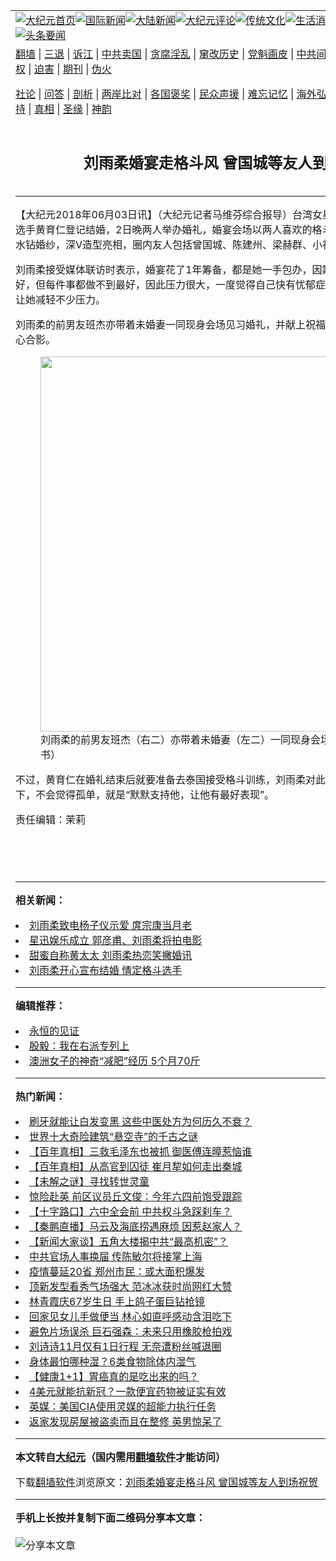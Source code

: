 <a name="1" id="1" target="_blank"></a><span id="1"></span>
<table align=center border="0"><tr><td colspan="2" VALIGN=TOP><a href="https://github.com/atrttf3643/djy/blob/master/gb/nf1351518.md#1"><img src="https://raw.githubusercontent.com/atrttf3643/www/master/t/djy/1.jpg" title="大纪元首页" alt="大纪元首页"></a><a href="https://github.com/atrttf3643/djy/blob/master/gb/n24hr.md#1"><img src="https://raw.githubusercontent.com/atrttf3643/www/master/t/djy/3.jpg" title="国际新闻" alt="国际新闻"></a><a href="https://github.com/atrttf3643/djy/blob/master/gb/nsc413.md#1"><img src="https://raw.githubusercontent.com/atrttf3643/www/master/t/djy/4.jpg" title="大陆新闻" alt="大陆新闻"></a><a href="https://github.com/atrttf3643/djy/blob/master/gb/news392.md#1"><img src="https://raw.githubusercontent.com/atrttf3643/www/master/t/djy/5.jpg" title="大纪元评论" alt="大纪元评论"></a><a href="https://github.com/atrttf3643/djy/blob/master/gb/news2007.md#1"><img src="https://raw.githubusercontent.com/atrttf3643/www/master/t/djy/6.jpg" title="传统文化" alt="传统文化"></a><a href="https://github.com/atrttf3643/djy/blob/master/gb/news2008.md#1"><img src="https://raw.githubusercontent.com/atrttf3643/www/master/t/djy/7.jpg" title="生活消费" alt="生活消费"></a><a href="https://github.com/atrttf3643/djy/blob/master/gb/ncyule.md#1"><img src="https://raw.githubusercontent.com/atrttf3643/www/master/t/djy/8.jpg" title="娱乐休闲" alt="娱乐休闲"></a><a href="https://github.com/atrttf3643/djy/blob/master/gb/nsc1002.md#1"><img src="https://raw.githubusercontent.com/atrttf3643/www/master/t/djy/9.jpg" title="健康" alt="健康"></a><a href="https://github.com/atrttf3643/djy/blob/master/gb/nf6092.md#1"><img src="https://raw.githubusercontent.com/atrttf3643/www/master/t/djy/10a.jpg" title="独家" alt="独家"></a><a href="https://github.com/atrttf3643/djy/blob/master/gb/nf4514.md#1"><img src="https://raw.githubusercontent.com/atrttf3643/www/master/t/djy/12a.jpg" title="头条要闻" alt="头条要闻"></a></td></tr>
<tr><td colspan="2" VALIGN=TOP><a target="_blank" href="https://github.com/atrttf3643/www/blob/master/README.md?zsrh#1">翻墙</a> | <a target="_blank" href="https://github.com/atrttf3643/djy/blob/master/gb/nf5657.md#1">三退</a> | <a target="_blank" href="https://github.com/atrttf3643/djy/blob/master/gb/nf6124.md#1">诉江</a> | <a target="_blank" href="https://github.com/atrttf3643/djy/blob/master/gb/nf1176117.md#1">中共卖国</a> | <a target="_blank" href="https://github.com/atrttf3643/djy/blob/master/gb/nf5773.md#1">贪腐淫乱</a> | <a target="_blank" href="https://github.com/atrttf3643/djy/blob/master/gb/nf1176115.md#1">窜改历史</a> | <a target="_blank" href="https://github.com/atrttf3643/djy/blob/master/gb/nf1176107.md#1">党魁画皮</a> | <a target="_blank" href="https://github.com/atrttf3643/djy/blob/master/gb/nf1320400.md#1">中共间谍</a> | <a target="_blank" href="https://github.com/atrttf3643/djy/blob/master/gb/nf1176114.md#1">破坏传统</a> | <a target="_blank" href="https://github.com/atrttf3643/ntdtv/blob/master/gb/prog447_1.md#1">恶贯满盈</a> | <a target="_blank" href="https://github.com/atrttf3643/djy/blob/master/gb/ncid278.md#1">人权</a> | <a target="_blank" href="https://github.com/atrttf3643/djy/blob/master/gb/nf1176111.md#1">迫害</a> | <a target="_blank" href="https://gitlab.com/szzdlab/mh-qikan/blob/master/README.md#1">期刊</a> | <a target="_blank" href="https://github.com/atrttf3643/djy/blob/master/gb/nf5562.md#1">伪火</a></p><p><a target="_blank" href="https://github.com/atrttf3643/djy/blob/master/gb/9p.md#1">社论</a> | <a target="_blank" href="https://github.com/atrttf3643/djy/blob/master/gb/nf4378.md#1">问答</a> | <a target="_blank" href="https://github.com/atrttf3643/djy/blob/master/gb/nf5792.md#1">剖析</a> | <a target="_blank" href="https://github.com/atrttf3643/djy/blob/master/gb/nf5735.md#1">两岸比对</a> | <a target="_blank" href="https://github.com/atrttf3643/djy/blob/master/gb/nf6119.md#1">各国褒奖</a> | <a target="_blank" href="https://github.com/atrttf3643/djy/blob/master/gb/nf6120.md#1">民众声援</a> | <a target="_blank" href="https://github.com/atrttf3643/djy/blob/master/gb/nf1188594.md#1">难忘记忆</a> | <a target="_blank" href="https://github.com/atrttf3643/djy/blob/master/gb/nf3180.md#1">海外弘传</a> | <a target="_blank" href="https://github.com/atrttf3643/djy/blob/master/gb/nf5410.md#1">万人上访</a> | <a target="_blank" href="https://github.com/atrttf3643/www/blob/master/README.md?zsrh#1">平台首页</a> | <a target="_blank" href="https://github.com/atrttf3643/djy/blob/master/gb/nf4386.md#1">支持</a> | <a target="_blank" href="https://github.com/atrttf3643/djy/blob/master/gb/nf4389.md#1">真相</a> | <a target="_blank" href="https://github.com/atrttf3643/djy/blob/master/gb/nf5790.md#1">圣缘</a> | <a target="_blank" href="https://github.com/atrttf3643/djy/blob/master/gb/nf4786.md#1">神韵</a></td></tr>
<tr><td VALIGN=TOP width="626"><h2 align=center>刘雨柔婚宴走格斗风 曾国城等友人到场祝贺</h2>

<h6></h6>
<hr>
	<p>【大纪元2018年06月03日讯】（大纪元记者马维芬综合报导）台湾女星<ahref="https://github.com/atrttf3643/djy/blob/master/gb/tag/%E5%88%98%E9%9B%A8%E6%9F%94.md#1">刘雨柔</a>去年跟职业格斗选手黄育仁登记结婚，2日晚两人举办婚礼，婚宴会场以两人喜欢的格斗风格呈现。刘雨柔身着水钻婚纱，深V造型亮相，圈内友人包括曾国城、陈建州、梁赫群、小祯等人，都到场祝贺。</p>
<p><ahref="https://github.com/atrttf3643/djy/blob/master/gb/tag/%E5%88%98%E9%9B%A8%E6%9F%94.md#1">刘雨柔</a>接受媒体联访时表示，婚宴花了1年筹备，都是她一手包办，因筹备期间每件事都想做好，但每件事都做不到最好，因此压力很大，一度觉得自己快有忧郁症。幸好有好友相挺协助，让她减轻不少压力。</p>
<p>刘雨柔的前男友班杰亦带着未婚妻一同现身会场见习婚礼，并献上祝福，而这两对伴侣最后更开心合影。</p>
<figure id="attachment_10451595" aria-describedby="caption-attachment-10451595" style="width: 600px" class="wp-caption aligncenter"><a target="_blank" href="https://i.epochtimes.com/assets/uploads/2018/06/1806030405391487.jpg"><img class="size-large wp-image-10451595" title="" src="https://i.epochtimes.com/assets/uploads/2018/06/1806030405391487-600x481.jpg" alt="" width="600" b="481" /></a><figcaption id="caption-attachment-10451595" class="wp-caption-text">刘雨柔的前男友班杰（右二）亦带着未婚妻（左二）一同现身会场见习婚礼。<ahref="https://www.facebook.com/benjiwang/" target="_blank" rel="noopener noreferrer">班杰脸书</a>）</figcaption></figure>
<p>不过，黄育仁在婚礼结束后就要准备去泰国接受格斗训练，刘雨柔对此笑说自己正好也能轻松一下，不会觉得孤单，就是“默默支持他，让他有最好表现”。</p>
<p>责任编辑：茉莉</p>
<p>&nbsp;</p>
<p>&nbsp;</p>
	
<hr>


<strong>相关新闻：</strong>
<li><a href="https://github.com/atrttf3643/djy/blob/master/gb/12/8/7/n3653344.md#1">刘雨柔致电杨子仪示爱 庹宗康当月老</a></li>
<li><a href="https://github.com/atrttf3643/djy/blob/master/gb/14/12/9/n4314149.md#1">星迅娱乐成立 郭彦甫、刘雨柔将拍电影</a></li>
<li><a href="https://github.com/atrttf3643/djy/blob/master/gb/16/10/20/n8415992.md#1">甜蜜自称黄太太 刘雨柔热恋笑撇婚讯</a></li>
<li><a href="https://github.com/atrttf3643/djy/blob/master/gb/17/6/25/n9304625.md#1">刘雨柔开心宣布结婚 情定格斗选手</a></li>
<hr>


<strong>编辑推荐：</strong>
<li><a href="https://github.com/upjkzu3674/www/blob/master/README.md?dfh#9" target="_blank">永恒的见证</a></li><li><a href="https://github.com/tsiac2612/djy/blob/master/gb/19/1/21/n10992365.md#1" target="_blank">殷毅：我在右派专列上</a></li><li><a href="https://github.com/tsiac2612/djy/blob/master/gb/18/5/27/n10431591.md#1" target="_blank">澳洲女子的神奇“减肥”经历  5个月70斤</a></li>
<hr>

<strong>热门新闻：</strong>
<li><a href="https://github.com/isvwaq3860/djy/blob/master/gb/21/10/31/n13342805.md#1">刷牙就能让白发变黑  这些中医处方为何历久不衰？</a></li>
<li><a href="https://github.com/isvwaq3860/djy/blob/master/gb/21/10/29/n13339418.md#1">世界十大奇险建筑“悬空寺”的千古之谜</a></li>
<li><a href="https://github.com/isvwaq3860/djy/blob/master/gb/21/11/4/n13354142.md#1">【百年真相】三救毛泽东也被抓 御医傅连暲惹恼谁</a></li>
<li><a href="https://github.com/isvwaq3860/djy/blob/master/gb/21/11/1/n13346265.md#1">【百年真相】从高官到囚徒 崔月犂如何走出秦城</a></li>
<li><a href="https://github.com/isvwaq3860/djy/blob/master/gb/21/10/29/n13339482.md#1">【未解之谜】寻找转世灵童</a></li>
<li><a href="https://github.com/isvwaq3860/djy/blob/master/gb/21/11/7/n13358644.md#1">惊险赴英 前区议员丘文俊：今年六四前饱受跟踪</a></li>
<li><a href="https://github.com/isvwaq3860/djy/blob/master/gb/21/11/6/n13357921.md#1">【十字路口】六中全会前 中共权斗急踩刹车？</a></li>
<li><a href="https://github.com/isvwaq3860/djy/blob/master/gb/21/11/5/n13356732.md#1">【秦鹏直播】马云及海底捞遇麻烦 因惹赵家人？</a></li>
<li><a href="https://github.com/isvwaq3860/djy/blob/master/gb/21/11/5/n13355885.md#1">【新闻大家谈】五角大楼揭中共“最高机密”？</a></li>
<li><a href="https://github.com/isvwaq3860/djy/blob/master/gb/21/11/5/n13354606.md#1">中共官场人事换届 传陈敏尔将接掌上海</a></li>
<li><a href="https://github.com/isvwaq3860/djy/blob/master/gb/21/11/5/n13354778.md#1">疫情蔓延20省 郑州市民：或大面积爆发</a></li>
<li><a href="https://github.com/isvwaq3860/djy/blob/master/gb/21/11/4/n13354084.md#1">顶新发型看秀气场强大 范冰冰获时尚网红大赞</a></li>
<li><a href="https://github.com/isvwaq3860/djy/blob/master/gb/21/11/4/n13354413.md#1">林青霞庆67岁生日 手上鸽子蛋巨钻抢镜</a></li>
<li><a href="https://github.com/isvwaq3860/djy/blob/master/gb/21/11/4/n13354237.md#1">回家见女儿手做便当 林心如直呼感动含泪吃下</a></li>
<li><a href="https://github.com/isvwaq3860/djy/blob/master/gb/21/11/5/n13356841.md#1">避免片场误杀 巨石强森：未来只用橡胶枪拍戏</a></li>
<li><a href="https://github.com/isvwaq3860/djy/blob/master/gb/21/11/5/n13356456.md#1">刘诗诗11月仅有1日行程 无奈遭粉丝喊退圈</a></li>
<li><a href="https://github.com/isvwaq3860/djy/blob/master/gb/21/11/4/n13353528.md#1">身体最怕哪种湿？6类食物除体内湿气</a></li>
<li><a href="https://github.com/isvwaq3860/djy/blob/master/gb/21/10/27/n13333602.md#1">【健康1+1】胃癌真的是吃出来的吗？</a></li>
<li><a href="https://github.com/isvwaq3860/djy/blob/master/gb/21/11/5/n13356526.md#1">4美元就能抗新冠？一款便宜药物被证实有效</a></li>
<li><a href="https://github.com/isvwaq3860/djy/blob/master/gb/21/11/5/n13355398.md#1">英媒：美国CIA使用灵媒的超能力执行任务</a></li>
<li><a href="https://github.com/isvwaq3860/djy/blob/master/gb/21/11/5/n13354903.md#1">返家发现房屋被盗卖而且在整修 英男惊呆了</a></li>
<hr>

<strong>本文转自<a href="https://www.epochtimes.com">大纪元</a>（国内需用<a href="https://github.com/atrttf3643/www/blob/master/README.md#8">翻墙软件</a>才能访问）</strong><p>下载<a href="https://github.com/atrttf3643/www/blob/master/README.md#8">翻墙软件</a>浏览原文：<a href="https://www.epochtimes.com/gb/18/6/3/n10451578.htm">刘雨柔婚宴走格斗风 曾国城等友人到场祝贺</a></p><hr>

<strong>手机上长按并复制下面二维码分享本文章：</strong><br><br><img src="https://chart.apis.google.com/chart?cht=qr&chs=240x240&choe=UTF-8&chld=M|2&chl=https://github.com/atrttf3643/djy/blob/master/gb/18/6/3/n10451578.md%231" title="分享本文章"></td><td VALIGN=TOP><a href="https://github.com/atrttf3643/djy/blob/master/gb/16/1/21/n4622075.md?dfh#1" target="_blank"><img src="https://raw.githubusercontent.com/atrttf3643/djy/master/gb/300/wei-f1.jpg" title="中共的伪火骗局"  alt="中共的伪火骗局"></a><br><a href="https://github.com/atrttf3643/www/blob/master/README.md?dfh#9" target="_blank"><img src="https://raw.githubusercontent.com/atrttf3643/djy/master/gb/300/yong-h.jpg" title="永恒的见证"  alt="永恒的见证"></a><br><a href="https://github.com/atrttf3643/djy/blob/master/gb/13/9/29/n3974789.md?dfh#1" target="_blank"><img src="https://raw.githubusercontent.com/atrttf3643/djy/master/gb/300/shang-lnz.jpg" title="善良女子被中共投男牢"  alt="善良女子被中共投男牢"></a><br><a href="https://github.com/atrttf3643/djy/blob/master/gb/16/3/16/n4663449.md?dfh#1" target="_blank"><img src="https://raw.githubusercontent.com/atrttf3643/djy/master/gb/300/huo-z3.jpg" title="警卫目击活摘器官"  alt="警卫目击活摘器官"></a><br><a href="https://github.com/atrttf3643/djy/blob/master/gb/16/8/7/n8177641.md?dfh#1" target="_blank"><img src="https://raw.githubusercontent.com/atrttf3643/djy/master/gb/300/huo-z4.jpg" title="证人描述活摘恐怖"  alt="证人描述活摘恐怖"></a><br><a href="https://github.com/atrttf3643/djy/blob/master/gb/10/4/19/n2881569.md?dfh#1" target="_blank"><img src="https://raw.githubusercontent.com/atrttf3643/djy/master/gb/300/huo-z1.jpg" title="揭开活摘器官黑幕"  alt="揭开活摘器官黑幕"></a><br><a href="https://github.com/atrttf3643/djy/blob/master/gb/10/11/7/n3077476.md?dfh#1" target="_blank"><img src="https://raw.githubusercontent.com/atrttf3643/djy/master/gb/300/ma-ks.jpg" title="马克思的成魔之路"  alt="马克思的成魔之路"></a><br><a href="https://github.com/atrttf3643/djy/blob/master/gb/14/6/9/n4173977.md?dfh#1" target="_blank"><img src="https://raw.githubusercontent.com/atrttf3643/djy/master/gb/300/chang-zs.jpg" title="藏字石 蕴天机"  alt="藏字石 蕴天机"></a><br><a href="https://github.com/atrttf3643/djy/blob/master/gb/18/5/10/n10381511.md?dfh#1" target="_blank"><img src="https://raw.githubusercontent.com/atrttf3643/djy/master/gb/300/st1.jpg" title="关注三亿人三退"  alt="关注三亿人三退"></a><br><a href="https://github.com/atrttf3643/djy/blob/master/gb/18/3/21/n10237682.md?dfh#1" target="_blank"><img src="https://raw.githubusercontent.com/atrttf3643/djy/master/gb/300/jie-t.jpg" title="解体中共复兴中华"  alt="解体中共复兴中华"></a><br><a href="https://github.com/atrttf3643/djy/blob/master/gb/9/2/9/n2422991.md?dfh#1" target="_blank"><img src="https://raw.githubusercontent.com/atrttf3643/djy/master/gb/300/gao-zs.jpg" title="中共迫害良心律师"  alt="中共迫害良心律师"></a><br><a href="https://github.com/atrttf3643/djy/blob/master/gb/18/12/9/n10900044.md?dfh#1" target="_blank"><img src="https://raw.githubusercontent.com/atrttf3643/djy/master/gb/300/sj1.jpg" title="三百多万人举报江泽民"  alt="三百多万人举报江泽民"></a><br><a href="https://github.com/atrttf3643/djy/blob/master/gb/18/8/28/n10672014.md?dfh#1" target="_blank"><img src="https://raw.githubusercontent.com/atrttf3643/djy/master/gb/300/sj2.jpg" title="这些官员为何起诉江泽民"  alt="这些官员为何起诉江泽民"></a><br><a href="https://github.com/atrttf3643/djy/blob/master/gb/8/12/18/n2367165.md?dfh#1" target="_blank"><img src="https://raw.githubusercontent.com/atrttf3643/djy/master/gb/300/liangan.jpg" title="海峡两岸的强烈对比"  alt="海峡两岸的强烈对比"></a><br><a href="https://github.com/atrttf3643/djy/blob/master/gb/15/12/10/n4593139.md?dfh#1" target="_blank"><img src="https://raw.githubusercontent.com/atrttf3643/djy/master/gb/300/jia-ndzl.jpg" title="加拿大总理的贺信"  alt="加拿大总理的贺信"></a><br><a href="https://github.com/atrttf3643/djy/blob/master/gb/11/6/17/n3289382.md?dfh#1" target="_blank"><img src="https://raw.githubusercontent.com/atrttf3643/djy/master/gb/300/xiao-wd.jpg" title="探寻真相兼听则明"  alt="探寻真相兼听则明"></a><br><a href="https://github.com/atrttf3643/djy/blob/master/gb/18/10/27/n10812623.md?dfh#1" target="_blank"><img src="https://raw.githubusercontent.com/atrttf3643/djy/master/gb/300/yindu.jpg" title="印度媒体报道东方"  alt="印度媒体报道东方"></a><br><a href="https://github.com/atrttf3643/djy/blob/master/gb/18/6/9/n10469652.md?dfh#1" target="_blank"><img src="https://raw.githubusercontent.com/atrttf3643/djy/master/gb/300/xie-j.jpg" title="不一样的海外校园"  alt="不一样的海外校园"></a><br><a href="https://github.com/atrttf3643/djy/blob/master/gb/7/4/5/n1669415.md?dfh#1" target="_blank"><img src="https://raw.githubusercontent.com/atrttf3643/djy/master/gb/300/li-up.jpg" title="从大师到徒弟的传奇"  alt="从大师到徒弟的传奇"></a><br><a href="https://github.com/atrttf3643/djy/blob/master/gb/17/5/26/n9191512.md?dfh#1" target="_blank"><img src="https://raw.githubusercontent.com/atrttf3643/djy/master/gb/300/zfl2.jpg" title="亿万人与东方一本奇书"  alt="亿万人与东方一本奇书"></a><br><a href="https://github.com/atrttf3643/djy/blob/master/gb/13/11/27/n4020290.md?dfh#1" target="_blank"><img src="https://raw.githubusercontent.com/atrttf3643/djy/master/gb/300/zhen-h.jpg" title="大陆见不到的震撼场面"  alt="大陆见不到的震撼场面"></a><br><a href="https://github.com/atrttf3643/djy/blob/master/gb/15/7/17/n4482910.md?dfh#1" target="_blank"><img src="https://raw.githubusercontent.com/atrttf3643/djy/master/gb/300/dalu-sk.jpg" title="人心向善 大陆当初盛况"  alt="人心向善 大陆当初盛况"></a><br><a href="https://github.com/atrttf3643/djy/blob/master/gb/19/1/5/n10955468.md?dfh#1" target="_blank"><img src="https://raw.githubusercontent.com/atrttf3643/djy/master/gb/300/zfl1.jpg" title="追寻真理 这书讲什么"  alt="追寻真理 这书讲什么"></a><br><a href="https://github.com/atrttf3643/www/blob/master/README.md?dfh#1" target="_blank"><img src="https://raw.githubusercontent.com/atrttf3643/djy/master/gb/300/fq1.jpg" title="下载免费翻墙软件"  alt="下载免费翻墙软件"></a><br></td></tr></table>
